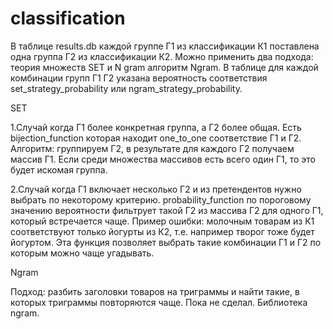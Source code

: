 # classification

В таблице results.db каждой группе Г1 из классификации К1 поставлена одна группа Г2 из классификации К2. 
Можно применить два подхода: теория множеств SET и N gram алгоритм Ngram. В таблице для каждой комбинации групп Г1 Г2
указана вероятность соответствия set_strategy_probability или ngram_strategy_probability.

SET

1.Случай когда Г1 более конкретная группа, а Г2 более общая.
Есть bijection_function которая находит one_to_one соответствие Г1 и Г2.  Алгоритм: группируем Г2, в результате для каждого Г2 получаем массив Г1.
Если среди множества массивов есть всего один Г1, то это будет искомая группа. 

2.Случай когда Г1 включает несколько Г2 и из претендентов нужно выбрать по некоторому критерию.
probability_function по пороговому значению вероятности фильтрует такой Г2 из массива Г2 для одного Г1,
который встречается чаще. Пример ошибки: молочным товарам из К1 соответствуют только йогурты из К2, т.е. 
например творог тоже будет йогуртом. Эта функция позволяет выбрать такие комбинации Г1 и Г2 по которым 
можно чаще угадывать. 

Ngram

Подход: разбить заголовки товаров на триграммы и найти такие, в которых триграммы повторяются чаще. Пока не сделал.
Библиотека ngram.
